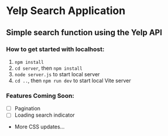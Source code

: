 # Yelp Search Application

## Simple search function using the Yelp API

### How to get started with localhost:
1. `npm install`
2. `cd server`, then `npm install`
3. `node server.js` to start local server
4. `cd ..`, then `npm run dev` to start local Vite server

### Features Coming Soon:
- [ ] Pagination
- [ ] Loading search indicator
- More CSS updates...